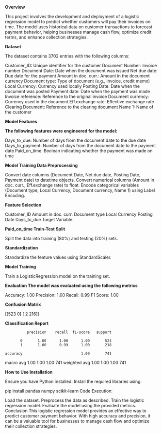 **Overview**

This project involves the development and deployment of a logistic regression model to predict whether customers will pay their invoices on time. The model uses historical data on customer transactions to forecast payment behavior, helping businesses manage cash flow, optimize credit terms, and enhance collection strategies.

**Dataset**

The dataset contains 3702 entries with the following columns:

Customer_ID: Unique identifier for the customer
Document Number: Invoice number
Document Date: Date when the document was issued
Net due date: Due date for the payment
Amount in doc. curr.: Amount in the document currency
Document type: Type of document (e.g., invoice, credit memo)
Local Currency: Currency used locally
Posting Date: Date when the document was posted
Payment date: Date when the payment was made
Invoice reference: Reference to the original invoice
Document currency: Currency used in the document
Eff.exchange rate: Effective exchange rate
Clearing Document: Reference to the clearing document
Name 1: Name of the customer

**Model Features**

**The following features were engineered for the model:**

Days_to_due: Number of days from the document date to the due date
Days_to_payment: Number of days from the document date to the payment date
Paid_on_time: Boolean indicating whether the payment was made on time

**Model Training
Data Preprocessing**

Convert date columns (Document Date, Net due date, Posting Date, Payment date) to datetime objects.
Convert numerical columns (Amount in doc. curr., Eff.exchange rate) to float.
Encode categorical variables (Document type, Local Currency, Document currency, Name 1) using Label Encoding.

**Feature Selection**

Customer_ID
Amount in doc. curr.
Document type
Local Currency
Posting Date
Days_to_due
Target Variable:

**Paid_on_time
Train-Test Split**

Split the data into training (80%) and testing (20%) sets.

**Standardization**

Standardize the feature values using StandardScaler.

**Model Training**

Train a LogisticRegression model on the training set.

**Evaluation
The model was evaluated using the following metrics**

Accuracy: 1.00
Precision: 1.00
Recall: 0.99
F1 Score: 1.00

**Confusion Matrix**

[[523   0]
 [  2 216]]
 
**Classification Report**

              precision    recall  f1-score   support

           0       1.00      1.00      1.00       523
           1       1.00      0.99      1.00       218

    accuracy                           1.00       741
   macro avg       1.00      1.00      1.00       741
weighted avg       1.00      1.00      1.00       741

**How to Use
Installation**

Ensure you have Python installed.
Install the required libraries using:

pip install pandas numpy scikit-learn
Code Execution:

Load the dataset.
Preprocess the data as described.
Train the logistic regression model.
Evaluate the model using the provided metrics.
Conclusion
This logistic regression model provides an effective way to predict customer payment behavior. With high accuracy and precision, it can be a valuable tool for businesses to manage cash flow and optimize their collection strategies.

